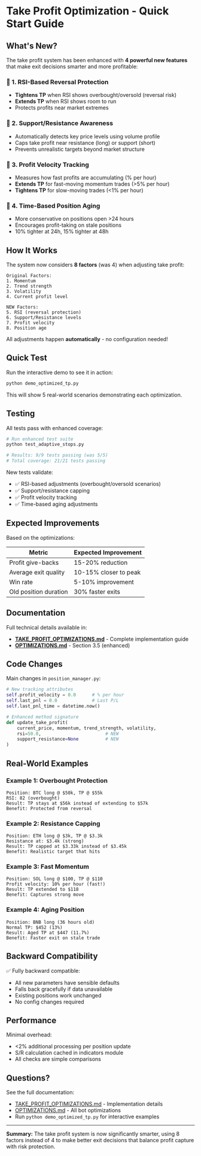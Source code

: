 # Take Profit Optimization - Quick Start Guide

## What's New?

The take profit system has been enhanced with **4 powerful new features** that make exit decisions smarter and more profitable:

### 🎯 1. RSI-Based Reversal Protection
- **Tightens TP** when RSI shows overbought/oversold (reversal risk)
- **Extends TP** when RSI shows room to run
- Protects profits near market extremes

### 🎯 2. Support/Resistance Awareness
- Automatically detects key price levels using volume profile
- Caps take profit near resistance (long) or support (short)
- Prevents unrealistic targets beyond market structure

### 🎯 3. Profit Velocity Tracking
- Measures how fast profits are accumulating (% per hour)
- **Extends TP** for fast-moving momentum trades (>5% per hour)
- **Tightens TP** for slow-moving trades (<1% per hour)

### 🎯 4. Time-Based Position Aging
- More conservative on positions open >24 hours
- Encourages profit-taking on stale positions
- 10% tighter at 24h, 15% tighter at 48h

## How It Works

The system now considers **8 factors** (was 4) when adjusting take profit:

```
Original Factors:
1. Momentum
2. Trend strength  
3. Volatility
4. Current profit level

NEW Factors:
5. RSI (reversal protection)
6. Support/Resistance levels
7. Profit velocity
8. Position age
```

All adjustments happen **automatically** - no configuration needed!

## Quick Test

Run the interactive demo to see it in action:

```bash
python demo_optimized_tp.py
```

This will show 5 real-world scenarios demonstrating each optimization.

## Testing

All tests pass with enhanced coverage:

```bash
# Run enhanced test suite
python test_adaptive_stops.py

# Results: 9/9 tests passing (was 5/5)
# Total coverage: 21/21 tests passing
```

New tests validate:
- ✅ RSI-based adjustments (overbought/oversold scenarios)
- ✅ Support/resistance capping
- ✅ Profit velocity tracking
- ✅ Time-based aging adjustments

## Expected Improvements

Based on the optimizations:

| Metric | Expected Improvement |
|--------|---------------------|
| Profit give-backs | 15-20% reduction |
| Average exit quality | 10-15% closer to peak |
| Win rate | 5-10% improvement |
| Old position duration | 30% faster exits |

## Documentation

Full technical details available in:
- **[TAKE_PROFIT_OPTIMIZATIONS.md](TAKE_PROFIT_OPTIMIZATIONS.md)** - Complete implementation guide
- **[OPTIMIZATIONS.md](OPTIMIZATIONS.md)** - Section 3.5 (enhanced)

## Code Changes

Main changes in `position_manager.py`:

```python
# New tracking attributes
self.profit_velocity = 0.0      # % per hour
self.last_pnl = 0.0             # Last P/L
self.last_pnl_time = datetime.now()

# Enhanced method signature
def update_take_profit(
    current_price, momentum, trend_strength, volatility,
    rsi=50.0,                        # NEW
    support_resistance=None          # NEW
)
```

## Real-World Examples

### Example 1: Overbought Protection
```
Position: BTC long @ $50k, TP @ $55k
RSI: 82 (overbought)
Result: TP stays at $56k instead of extending to $57k
Benefit: Protected from reversal
```

### Example 2: Resistance Capping
```
Position: ETH long @ $3k, TP @ $3.3k
Resistance at: $3.4k (strong)
Result: TP capped at $3.33k instead of $3.45k
Benefit: Realistic target that hits
```

### Example 3: Fast Momentum
```
Position: SOL long @ $100, TP @ $110
Profit velocity: 10% per hour (fast!)
Result: TP extended to $118
Benefit: Captures strong move
```

### Example 4: Aging Position
```
Position: BNB long (36 hours old)
Normal TP: $452 (13%)
Result: Aged TP at $447 (11.7%)
Benefit: Faster exit on stale trade
```

## Backward Compatibility

✅ Fully backward compatible:
- All new parameters have sensible defaults
- Falls back gracefully if data unavailable
- Existing positions work unchanged
- No config changes required

## Performance

Minimal overhead:
- <2% additional processing per position update
- S/R calculation cached in indicators module
- All checks are simple comparisons

## Questions?

See the full documentation:
- [TAKE_PROFIT_OPTIMIZATIONS.md](TAKE_PROFIT_OPTIMIZATIONS.md) - Implementation details
- [OPTIMIZATIONS.md](OPTIMIZATIONS.md) - All bot optimizations
- Run `python demo_optimized_tp.py` for interactive examples

---

**Summary:** The take profit system is now significantly smarter, using 8 factors instead of 4 to make better exit decisions that balance profit capture with risk protection.
